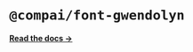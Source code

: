 # `@compai/font-gwendolyn`

[**Read the docs &rarr;**](https://components.ai/docs/typefaces/gwendolyn)
